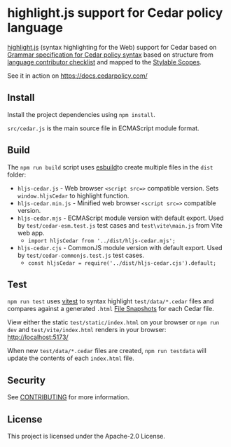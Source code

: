 # highlight.js support for Cedar policy language

[highlight.js](https://highlightjs.org/) (syntax highlighting for the Web) support for Cedar based on [Grammar specification for Cedar policy syntax](https://docs.cedarpolicy.com/syntax-grammar.html) based on structure from [language contributor checklist](https://highlightjs.readthedocs.io/en/latest/language-contribution.html) and mapped to the [Stylable Scopes](https://highlightjs.readthedocs.io/en/latest/css-classes-reference.html).

See it in action on <https://docs.cedarpolicy.com/>

## Install

Install the project dependencies using `npm install`.

`src/cedar.js` is the main source file in ECMAScript module format.

## Build

The `npm run build` script uses [esbuild](https://esbuild.github.io/api/)to create multiple files in the `dist` folder:

- `hljs-cedar.js` - Web browser `<script src=>` compatible version.  Sets `window.hljsCedar` to highlight function.
- `hljs-cedar.min.js` - Minified web browser `<script src=>` compatible version.
- `hljs-cedar.mjs` - ECMAScript module version with default export.  Used by `test/cedar-esm.test.js` test cases and `test\vite\main.js` from Vite web app.
  - `import hljsCedar from '../dist/hljs-cedar.mjs';`
- `hljs-cedar.cjs` - CommonJS module version with default export.  Used by `test/cedar-commonjs.test.js` test cases.
  - `const hljsCedar = require('../dist/hljs-cedar.cjs').default;`

## Test

`npm run test` uses [vitest](https://vitest.dev) to syntax highlight `test/data/*.cedar` files and compares against a generated `.html`
[File Snapshots](https://vitest.dev/guide/snapshot.html#file-snapshots) for each Cedar file.

View either the static `test/static/index.html` on your browser or `npm run dev` and `test/vite/index.html` renders in your browser:  <http://localhost:5173/>

When new `test/data/*.cedar` files are created, `npm run testdata` will update the contents of each `index.html` file.

## Security

See [CONTRIBUTING](CONTRIBUTING.md#security-issue-notifications) for more information.

## License

This project is licensed under the Apache-2.0 License.
